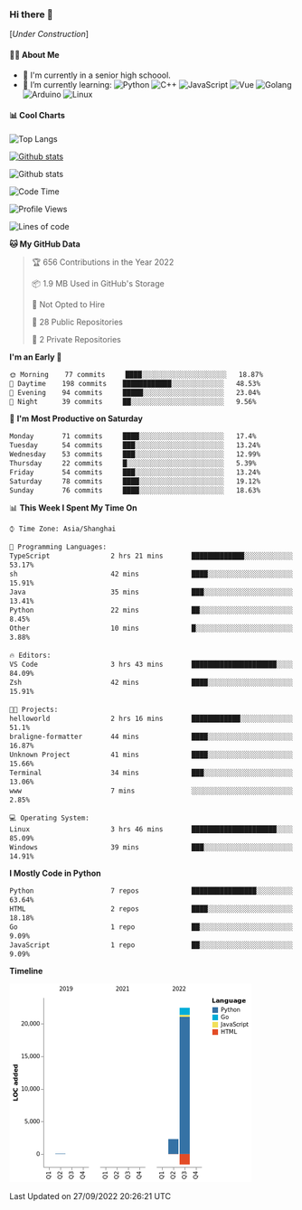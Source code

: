 ### Hi there 👋

\[*Under Construction*\]

<!--
**NoNormalCreeper/NoNormalCreeper** is a ✨ _special_ ✨ repository because its `README.md` (this file) appears on your GitHub profile.

Here are some ideas to get you started:

- 🔭 I’m currently working on ...
- 🌱 I’m currently learning ...
- 👯 I’m looking to collaborate on ...
- 🤔 I’m looking for help with ...
- 💬 Ask me about ...
- 📫 How to reach me: ...
- 😄 Pronouns: ...
- ⚡ Fun fact: ...
-->

#### 👩‍💻 About Me

- 🏫 I'm currently in a senior high schoool.
- 🌱 I’m currently learning: 
![Python](https://img.shields.io/badge/-Python-blue?style=flat-square&logo=Python&logoColor=fff)
![C++](https://img.shields.io/badge/-C%2B%2B-00599C?style=flat-square&logo=C%2B%2B&logoColor=fff)
![JavaScript](https://img.shields.io/badge/-JavaScript-ffca18?style=flat-square&logo=JavaScript&logoColor=fff)
![Vue](https://img.shields.io/badge/-Vue-4FC08D?style=flat-square&logo=Vue.js&logoColor=fff)
![Golang](https://img.shields.io/badge/-Go-007d9c?style=flat-square&logo=Go&logoColor=fff)
![Arduino](https://img.shields.io/badge/-Arduino-00979D?style=flat-square&logo=Arduino&logoColor=fff)
![Linux](https://img.shields.io/badge/-Linux-FCC624?style=flat-square&logo=Linux&logoColor=fff)

#### 📊 Cool Charts

![Top Langs](https://github-readme-stats.vercel.app/api/top-langs/?username=NoNormalCreeper&layout=compact)

[![Github stats](https://github-readme-stats.vercel.app/api?username=NoNormalCreeper&show_icons=true)](https://github.com/anuraghazra/github-readme-stats)

![Github stats](https://github-profile-trophy.vercel.app/?username=NoNormalCreeper)


<!--START_SECTION:waka-->
![Code Time](http://img.shields.io/badge/Code%20Time-114%20hrs%2010%20mins-blue)

![Profile Views](http://img.shields.io/badge/Profile%20Views-0-blue)

![Lines of code](https://img.shields.io/badge/From%20Hello%20World%20I%27ve%20Written-23%20Thousand%20lines%20of%20code-blue)

**🐱 My GitHub Data** 

> 🏆 656 Contributions in the Year 2022
 > 
> 📦 1.9 MB Used in GitHub's Storage 
 > 
> 🚫 Not Opted to Hire
 > 
> 📜 28 Public Repositories 
 > 
> 🔑 2 Private Repositories  
 > 
**I'm an Early 🐤** 

```text
🌞 Morning    77 commits     ████░░░░░░░░░░░░░░░░░░░░░   18.87% 
🌆 Daytime    198 commits    ████████████░░░░░░░░░░░░░   48.53% 
🌃 Evening    94 commits     █████░░░░░░░░░░░░░░░░░░░░   23.04% 
🌙 Night      39 commits     ██░░░░░░░░░░░░░░░░░░░░░░░   9.56%

```
📅 **I'm Most Productive on Saturday** 

```text
Monday       71 commits     ████░░░░░░░░░░░░░░░░░░░░░   17.4% 
Tuesday      54 commits     ███░░░░░░░░░░░░░░░░░░░░░░   13.24% 
Wednesday    53 commits     ███░░░░░░░░░░░░░░░░░░░░░░   12.99% 
Thursday     22 commits     █░░░░░░░░░░░░░░░░░░░░░░░░   5.39% 
Friday       54 commits     ███░░░░░░░░░░░░░░░░░░░░░░   13.24% 
Saturday     78 commits     ████░░░░░░░░░░░░░░░░░░░░░   19.12% 
Sunday       76 commits     ████░░░░░░░░░░░░░░░░░░░░░   18.63%

```


📊 **This Week I Spent My Time On** 

```text
⌚︎ Time Zone: Asia/Shanghai

💬 Programming Languages: 
TypeScript               2 hrs 21 mins       █████████████░░░░░░░░░░░░   53.17% 
sh                       42 mins             ████░░░░░░░░░░░░░░░░░░░░░   15.91% 
Java                     35 mins             ███░░░░░░░░░░░░░░░░░░░░░░   13.41% 
Python                   22 mins             ██░░░░░░░░░░░░░░░░░░░░░░░   8.45% 
Other                    10 mins             █░░░░░░░░░░░░░░░░░░░░░░░░   3.88%

🔥 Editors: 
VS Code                  3 hrs 43 mins       █████████████████████░░░░   84.09% 
Zsh                      42 mins             ████░░░░░░░░░░░░░░░░░░░░░   15.91%

🐱‍💻 Projects: 
helloworld               2 hrs 16 mins       ████████████░░░░░░░░░░░░░   51.1% 
braligne-formatter       44 mins             ████░░░░░░░░░░░░░░░░░░░░░   16.87% 
Unknown Project          41 mins             ████░░░░░░░░░░░░░░░░░░░░░   15.66% 
Terminal                 34 mins             ███░░░░░░░░░░░░░░░░░░░░░░   13.06% 
www                      7 mins              ░░░░░░░░░░░░░░░░░░░░░░░░░   2.85%

💻 Operating System: 
Linux                    3 hrs 46 mins       █████████████████████░░░░   85.09% 
Windows                  39 mins             ███░░░░░░░░░░░░░░░░░░░░░░   14.91%

```

**I Mostly Code in Python** 

```text
Python                   7 repos             ████████████████░░░░░░░░░   63.64% 
HTML                     2 repos             ████░░░░░░░░░░░░░░░░░░░░░   18.18% 
Go                       1 repo              ██░░░░░░░░░░░░░░░░░░░░░░░   9.09% 
JavaScript               1 repo              ██░░░░░░░░░░░░░░░░░░░░░░░   9.09%

```


**Timeline**

![Chart not found](https://raw.githubusercontent.com/NoNormalCreeper/NoNormalCreeper/main/charts/bar_graph.png) 


 Last Updated on 27/09/2022 20:26:21 UTC
<!--END_SECTION:waka-->

